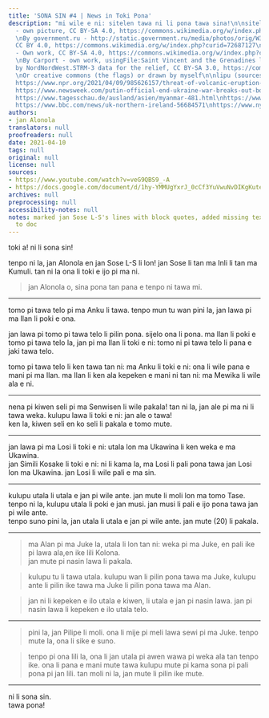 ```yaml
---
title: 'SONA SIN #4 | News in Toki Pona'
description: "mi wile e ni: sitelen tawa ni li pona tawa sina!\n\nsitelen: \nBy PolizeiBerlin
  - own picture, CC BY-SA 4.0, https://commons.wikimedia.org/w/index.php?curid=100022285\n
  \nBy government.ru - http://static.government.ru/media/photos/orig/W3GA78Q5BQLJARph45cr0ii8CYI93HwA.png,
  CC BY 4.0, https://commons.wikimedia.org/w/index.php?curid=72687127\n\nBy Dim Grits
  - Own work, CC BY-SA 4.0, https://commons.wikimedia.org/w/index.php?curid=4617984\n
  \nBy Carport - own work, usingFile:Saint Vincent and the Grenadines location map.svg
  by NordNordWest.STRM-3 data for the relief, CC BY-SA 3.0, https://commons.wikimedia.org/w/index.php?curid=23501870\n
  \nOr creative commons (the flags) or drawn by myself\n\nlipu (sources):\nhttps://edition.cnn.com/2021/04/09/asia/south-korea-iran-tanker-intl-hnk/index.html\n\
  https://www.npr.org/2021/04/09/985626157/threat-of-volcanic-eruption-forces-residents-to-flee-st-vincent?t=1617961796006\n\
  https://www.newsweek.com/putin-official-end-ukraine-war-breaks-out-border-russia-1582074\n\
  https://www.tagesschau.de/ausland/asien/myanmar-481.html\nhttps://www.wsj.com/articles/riots-in-northern-ireland-spurred-by-brexit-crime-and-covid-19-restrictions-11617900072,\n\
  https://www.bbc.com/news/uk-northern-ireland-56684571\nhttps://www.nytimes.com/2021/04/09/obituaries/prince-philip-dead.html"
authors:
- jan Alonola
translators: null
proofreaders: null
date: 2021-04-10
tags: null
original: null
license: null
sources:
- https://www.youtube.com/watch?v=veG9QBS9_-A
- https://docs.google.com/document/d/1hy-YMMUgYxrJ_0cCf3YuVwuNvDIKgKute7OrfCiuscI/edit
archives: null
preprocessing: null
accessibility-notes: null
notes: marked jan Sose L-S's lines with block quotes, added missing text from video
  to doc
---
```


toki a! ni li sona sin!

tenpo ni la, jan Alonola en jan Sose L-S li lon! jan Sose li tan ma Inli li tan ma Kumuli. tan ni la ona li toki e ijo pi ma ni.

> jan Alonola o, sina pona tan pana e tenpo ni tawa mi.

---

<!-- https://edition.cnn.com/2021/04/09/asia/south-korea-iran-tanker-intl-hnk/index.html -->

tomo pi tawa telo pi ma Anku li tawa. tenpo mun tu wan pini la, jan lawa pi ma Ilan li poki e ona.

jan lawa pi tomo pi tawa telo li pilin pona. sijelo ona li pona. ma Ilan li poki e tomo pi tawa telo la, jan pi ma Ilan li toki e ni: tomo ni pi tawa telo li pana e jaki tawa telo.

tomo pi tawa telo li ken tawa tan ni: ma Anku li toki e ni: ona li wile pana e mani pi ma Ilan. ma Ilan li ken ala kepeken e mani ni tan ni: ma Mewika li wile ala e ni.

---

<!-- https://www.npr.org/2021/04/09/985626157/threat-of-volcanic-eruption-forces-residents-to-flee-st-vincent?t=1617961796006 -->

nena pi kiwen seli pi ma Senwisen li wile pakala! tan ni la, jan ale pi ma ni li tawa weka. kulupu lawa li toki e ni: jan ale o tawa!  
ken la, kiwen seli en ko seli li pakala e tomo mute.

---

<!-- https://www.newsweek.com/putin-official-end-ukraine-war-breaks-out-border-russia-1582074 -->

jan lawa pi ma Losi li toki e ni: utala lon ma Ukawina li ken weka e ma Ukawina.  
jan Simili Kosake li toki e ni: ni li kama la, ma Losi li pali pona tawa jan Losi lon ma Ukawina. jan Losi li wile pali e ma sin.

---

<!-- https://www.tagesschau.de/ausland/asien/myanmar-481.html -->

kulupu utala li utala e jan pi wile ante. jan mute li moli lon ma tomo Tase. tenpo ni la, kulupu utala li poki e jan musi. jan musi li pali e ijo pona tawa jan pi wile ante.  
tenpo suno pini la, jan utala li utala e jan pi wile ante. jan mute (20) li pakala.

---

<!-- https://www.wsj.com/articles/riots-in-northern-ireland-spurred-by-brexit-crime-and-covid-19-restrictions-11617900072,
https://www.bbc.com/news/uk-northern-ireland-56684571 -->

> ma Alan pi ma Juke la, utala li lon tan ni: weka pi ma Juke, en pali ike pi lawa ala,en ike lili Kolona.  
> jan mute pi nasin lawa li pakala.

> kulupu tu li tawa utala. kulupu wan li pilin pona tawa ma Juke, kulupu ante li pilin ike tawa ma Juke li pilin pona tawa ma Alan.

> jan ni li kepeken e ilo utala e kiwen, li utala e jan pi nasin lawa. jan pi nasin lawa li kepeken e ilo utala telo.

---

<!-- https://www.nytimes.com/2021/04/09/obituaries/prince-philip-dead.html -->

> pini la, jan Pilipe li moli. ona li mije pi meli lawa sewi pi ma Juke. tenpo mute la, ona li sike e suno.

> tenpo pi ona lili la, ona li jan utala pi awen wawa pi weka ala tan tenpo ike. ona li pana e mani mute tawa kulupu mute pi kama sona pi pali pona pi jan lili. tan moli ni la, jan mute li pilin ike mute.

---

ni li sona sin.  
tawa pona!
